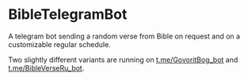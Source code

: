 # BibleTelegramBot

A telegram bot sending a random verse from Bible on request and on a customizable regular schedule.

Two slightly different variants are running on [t.me/GovoritBog_bot](https://t.me/GovoritBog_bot) and [t.me/BibleVerseRu_bot](https://t.me/BibleVerseRu_bot).
